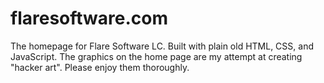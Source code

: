 # flaresoftware.com

The homepage for Flare Software LC. Built with plain old HTML, CSS, and JavaScript. The graphics on the home page are my attempt at creating "hacker art". Please enjoy them thoroughly.
